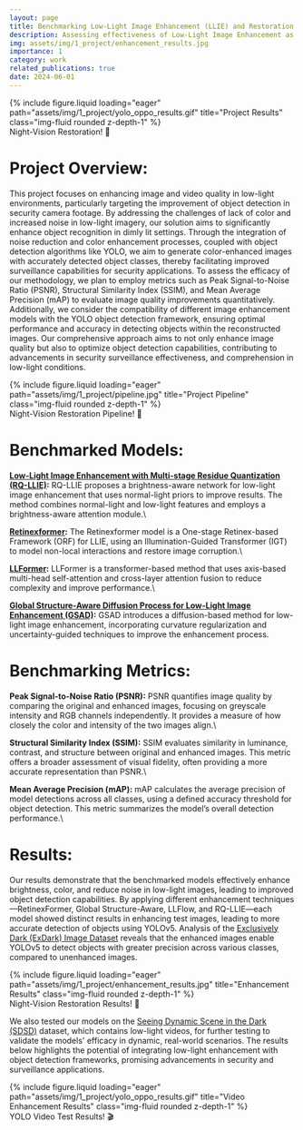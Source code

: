 ```yaml
---
layout: page
title: Benchmarking Low-Light Image Enhancement (LLIE) and Restoration
description: Assessing effectiveness of Low-Light Image Enhancement as a pre-processing method for computer vision tasks
img: assets/img/1_project/enhancement_results.jpg
importance: 1
category: work
related_publications: true
date: 2024-06-01
---
```


<div class="row">
    <div class="col-sm mt-3 mt-md-0">
        {% include figure.liquid loading="eager" path="assets/img/1_project/yolo_oppo_results.gif" title="Project Results" class="img-fluid rounded z-depth-1" %}
    </div>
</div>
<div class="caption">
    Night-Vision Restoration! 🔦
</div>

# Project Overview:

This project focuses on enhancing image and video quality in low-light environments, particularly targeting the improvement of object detection in security camera footage. By addressing the challenges of lack of color and increased noise in low-light imagery, our solution aims to significantly enhance object recognition in dimly lit settings. Through the integration of noise reduction and color enhancement processes, coupled with object detection algorithms like YOLO, we aim to generate color-enhanced images with accurately detected object classes, thereby facilitating improved surveillance capabilities for security applications. To assess the efficacy of our methodology, we plan to employ metrics such as Peak Signal-to-Noise Ratio (PSNR), Structural Similarity Index (SSIM), and Mean Average Precision (mAP) to evaluate image quality improvements quantitatively. Additionally, we consider the compatibility of different image enhancement models with the YOLO object detection framework, ensuring optimal performance and accuracy in detecting objects within the reconstructed images. Our comprehensive approach aims to not only enhance image quality but also to optimize object detection capabilities, contributing to advancements in security surveillance effectiveness, and comprehension in low-light conditions.

<div class="row">
    <div class="col-sm mt-3 mt-md-0">
        {% include figure.liquid loading="eager" path="assets/img/1_project/pipeline.jpg" title="Project Pipeline" class="img-fluid rounded z-depth-1" %}
    </div>
</div>
<div class="caption">
    Night-Vision Restoration Pipeline! 🌙
</div>

# Benchmarked Models:

**[Low-Light Image Enhancement with Multi-stage Residue Quantization (RQ-LLIE)](https://github.com/LiuYunlong99/RQ-LLIE):**
RQ-LLIE proposes a brightness-aware network for low-light image enhancement that uses normal-light priors to improve results. The method combines normal-light and low-light features and employs a brightness-aware attention module.\

**[Retinexformer](https://github.com/caiyuanhao1998/Retinexformer):**
The Retinexformer model is a One-stage Retinex-based Framework (ORF) for LLIE, using an Illumination-Guided Transformer (IGT) to model non-local interactions and restore image corruption.\

**[LLFormer](https://github.com/TaoWangzj/LLFormer):**
LLFormer is a transformer-based method that uses axis-based multi-head self-attention and cross-layer attention fusion to reduce complexity and improve performance.\

**[Global Structure-Aware Diffusion Process for Low-Light Image Enhancement (GSAD)](https://github.com/jinnh/GSAD):**
GSAD introduces a diffusion-based method for low-light image enhancement, incorporating curvature regularization and uncertainty-guided techniques to improve the enhancement process.

# Benchmarking Metrics:

**Peak Signal-to-Noise Ratio (PSNR):** PSNR quantifies image quality by comparing the original and enhanced images, focusing on greyscale intensity and RGB channels independently. It provides a measure of how closely the color and intensity of the two images align.\

**Structural Similarity Index (SSIM):** SSIM evaluates similarity in luminance, contrast, and structure between original and enhanced images. This metric offers a broader assessment of visual fidelity, often providing a more accurate representation than PSNR.\

**Mean Average Precision (mAP):** mAP calculates the average precision of model detections across all classes, using a defined accuracy threshold for object detection. This metric summarizes the model’s overall detection performance.\

# Results:

Our results demonstrate that the benchmarked models effectively enhance brightness, color, and reduce noise in low-light images, leading to improved object detection capabilities. By applying different enhancement techniques—RetinexFormer, Global Structure-Aware, LLFlow, and RQ-LLIE—each model showed distinct results in enhancing test images, leading to more accurate detection of objects using YOLOv5. Analysis of the [Exclusively Dark (ExDark) Image Dataset](https://github.com/cs-chan/Exclusively-Dark-Image-Dataset) reveals that the enhanced images enable YOLOv5 to detect objects with greater precision across various classes, compared to unenhanced images.

<div class="row">
    <div class="col-sm mt-3 mt-md-0">
        {% include figure.liquid loading="eager" path="assets/img/1_project/enhancement_results.jpg" title="Enhancement Results" class="img-fluid rounded z-depth-1" %}
    </div>
</div>
<div class="caption">
    Night-Vision Restoration Results! 🔦
</div>

We also tested our models on the [Seeing Dynamic Scene in the Dark (SDSD)](https://github.com/dvlab-research/SDSD) dataset, which contains low-light videos, for further testing to validate the models' efficacy in dynamic, real-world scenarios. The results below highlights the potential of integrating low-light enhancement with object detection frameworks, promising advancements in security and surveillance applications.

<div class="row">
    <div class="col-sm mt-3 mt-md-0">
        {% include figure.liquid loading="eager" path="assets/img/1_project/yolo_oppo_results.gif" title="Video Enhancement Results" class="img-fluid rounded z-depth-1" %}
    </div>
</div>
<div class="caption">
    YOLO Video Test Results! 🎬
</div>
